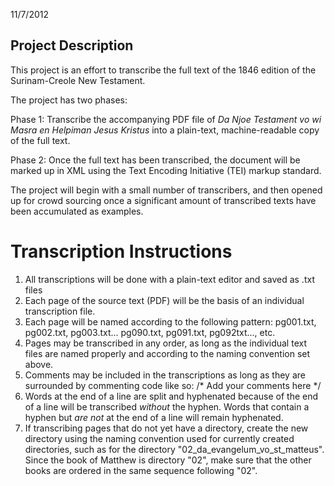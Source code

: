 11/7/2012

## Project Description ##
This project is an effort to transcribe the full text of the 1846 edition of the Surinam-Creole New Testament.  

The project has two phases:

Phase 1: Transcribe the accompanying PDF file of _Da Njoe Testament vo wi Masra en Helpiman Jesus Kristus_ into a plain-text, machine-readable copy of the full text.

Phase 2: Once the full text has been transcribed, the document will be marked up in XML using the Text Encoding Initiative (TEI) markup standard.  

The project will begin with a small number of transcribers, and then opened up for crowd sourcing once a significant amount of transcribed texts have been accumulated as examples. 

# Transcription Instructions #

1. All transcriptions will be done with a plain-text editor and saved as .txt files
2. Each page of the source text (PDF) will be the basis of an individual transcription file. 
3. Each page will be named according to the following pattern: pg001.txt, pg002.txt, pg003.txt... pg090.txt, pg091.txt, pg092txt..., etc.
4. Pages may be transcribed in any order, as long as the individual text files are named properly and according to the naming convention set above.
5. Comments may be included in the transcriptions as long as they are surrounded by commenting code like so: /* Add your comments here */
6. Words at the end of a line are split and hyphenated because of the end of a line will be transcribed *without* the hyphen.  Words that contain a hyphen but *are not* at the end of a line will remain hyphenated. 
7. If transcribing pages that do not yet have a directory, create the new directory using the naming convention used for currently created directories, such as for the directory "02_da_evangelum_vo_st_matteus".  Since the book of Matthew is directory "02", make sure that the other books are ordered in the same sequence following "02".

